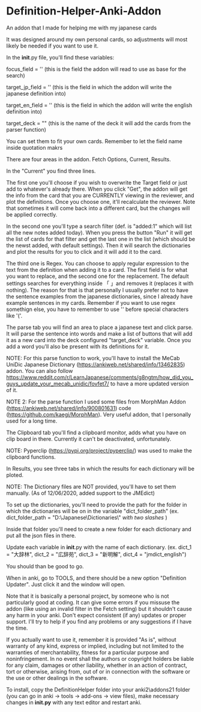 # Definition-Helper-Anki-Addon
An addon that I made for helping me with my japanese cards

It was designed around my own personal cards, so adjustments will most likely be needed if you want to use it.

In the __init__.py file, you'll find these variables:

focus_field = ''  (this is the field the addon will read to use as base for the search)

target_jp_field = ''  (this is the field in which the addon will write the japanese definition into)

target_en_field = ''  (this is the field in which the addon will write the english definition into)

target_deck = ""  (this is the name of the deck it will add the cards from the parser function)
    
You can set them to fit your own cards. Remember to let the field name inside quotation makrs

There are four areas in the addon. Fetch Options, Current, Results.

In the "Current" you find three lines. 

The first one you'll choose if you wish to overwrite the Target field or just add to whatever's already there. When you click "Get", the addon will get the info from the card that you are CURRENTLY viewing in the reviewer, and plot the definitions. Once you choose one, it'll recalculate the reviewer. Note that sometimes it will come back into a different card, but the changes will be applied correctly.

In the second one you'll type a search filter (def. is "added:1" which will list all the new notes added today). When you press the button "Run" it will get the list of cards for that filter and get the last one in the list (which should be the newst added, with default settings). Then it will search the dictionaries and plot the results for you to click and it will add it to the card. 

The third one is Regex. You can choose to apply regular expression to the text from the definition when adding it to a card. The first field is for what you want to replace, and the second one for the replacement. The default settings searches for everything inside 「 」and removes it (replaces it with nothing). The reason for that is that personally I usually prefer not to have the sentence examples from the japanese dictionaries, since I already have example sentences in my cards.
Remember if you want to use regex somethign else, you have to remember to use '\' before special characters like '('.

The parse tab you will find an area to place a japanese text and click parse. It will parse the sentence into words and make a list of buttons that will add it as a new card into the deck configured "target_deck" variable. Once you add a word you'll also be present with its definitions for it.

NOTE: For this parse function to work, you'll have to install the MeCab UniDic Japanese Dictionary (https://ankiweb.net/shared/info/13462835) addon. You can also follow https://www.reddit.com/r/LearnJapanese/comments/g8ngtm/how_did_you_guys_update_your_mecab_unidic/fovfet7/ to have a more updated version of it.

NOTE 2: For the parse function I used some files from MorphMan Addon (https://ankiweb.net/shared/info/900801631) code (https://github.com/kaegi/MorphMan). Very useful addon, that I personally used for a long time.

The Clipboard tab you'll find a clipboard monitor, adds what you have on clip board in there. Currently it can't be deactivated, unfortunately.

NOTE: Pyperclip (https://pypi.org/project/pyperclip/) was used to make the clipboard functions.

In Results, you see three tabs in which the results for each dictionary will be ploted.

NOTE: The Dictionary files are NOT provided, you'll have to set them manually. (As of 12/06/2020, added support to the JMEdict)

To set up the dictionaries, you'll need to provide the path for the folder in which the dictionaries will be on in the variable "dict_folder_path" (ex. dict_folder_path = "D:\\Japanese\\Dictionaries\\"  *with two slashes* )

Inside that folder you'll need to create a new folder for each dictionary and put all the json files in there. 

Update each variable in __init__.py with the name of each dictionary. (ex. dict_1 = "大辞林", dict_2 = "広辞苑", dict_3 = "新明解", dict_4 = "jmdict_english")

You should than be good to go.

When in anki, go to TOOLS, and there should be a new option "Definition Updater". Just click it and the window will open.

Note that it is basically a personal project, by someone who is not particularly good at coding. It can give some errors if you missuse the addon (like using an invalid filter in the Fetch setting) but it shouldn't cause any harm in your anki. Don't expect consistent (if any) updates or proper support. I'll try to help if you find any problems or any suggestions if I have the time.

If you actually want to use it, remember it is provided "As is", without warranty of any kind, express or implied, including but not limited to the warranties of merchantability, fitness for a particular purpose and noninfringement. In no event shall the authors or copyright holders be liable for any claim, damages or other liability, whether in an action of contract, tort or otherwise, arising from, out of or in connection with the software or the use or other dealings in the software.

To install, copy the DefinitionHelper folder into your anki2\addons21 folder (you can go in anki -> tools -> add-ons -> view files), make necessary changes in __init.py__ with any text editor and restart anki.


